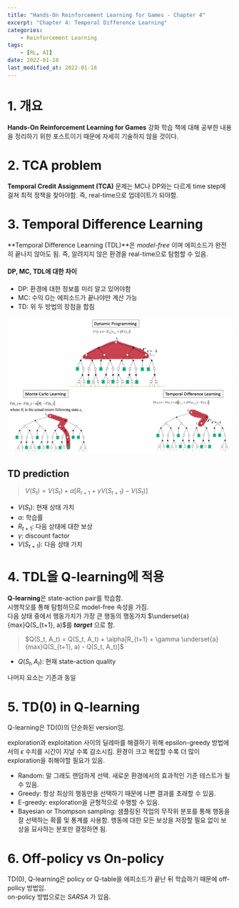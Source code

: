 ```yaml
---
title: "Hands-On Reinforcement Learning for Games - Chapter 4"
excerpt: "Chapter 4: Temporal Difference Learning"
categories:
    - Reinforcement Learning
tags:
    - [RL, AI]
date: 2022-01-18
last_modified_at: 2022-01-18
---
```


# 1. 개요

**Hands-On Reinforcement Learning for Games** 강화 학습 책에 대해 공부한 내용을 정리하기 위한 포스트이기 때문에 자세히 기술하지 않을 것이다.      



# 2. TCA problem

**Temporal Credit Assignment (TCA)** 문제는 MC나 DP와는 다르게 time step에 걸쳐 최적 정책을 찾아야함. 즉, real-time으로 업데이트가 되야함.



# 3. Temporal Difference Learning

**Temporal Difference Learning (TDL)**은 *model-free* 이며 에피소드가 완전히 끝나지 않아도 됨. 즉, 알려지지 않은 환경을 real-time으로 탐험할 수 있음.

#### DP, MC, TDL에 대한 차이

* DP: 환경에 대한 정보를 미리 알고 있어야함
* MC: 수익 G는 에피소드가 끝나야만 계산 가능
* TD: 위 두 방법의 장점을 합침

![](/assets/images/backup-diagram-tdl.png)

## TD prediction

> $V(S_t) = V(S_t) + \alpha [R_{t+1} + \gamma V(S_{t+1}) - V(S_t)]$

* $V(S_t)$: 현재 상태 가치
* $\alpha$: 학습률
* $R_{t+1}$: 다음 상태에 대한 보상
* $\gamma$: discount factor
* $V(S_{t+1})$: 다음 상태 가치



# 4. TDL을 Q-learning에 적용

**Q-learning**은 state-action pair를 학습함.  
시행착오를 통해 탐험하므로 model-free 속성을 가짐.  
다음 상태 중에서 행동가치가 가장 큰 행동의 행동가치 $\underset{a}{max}Q(S_{t+1}, a)$를 ***target*** 으로 함.

> $Q(S_t, A_t) = Q(S_t, A_t) + \alpha[R_{t+1} + \gamma \underset{a}{max}Q(S_{t+1}, a) - Q(S_t, A_t)]$

* $Q(S_t, A_t)$: 현재 state-action quality

나머지 요소는 기존과 동일



# 5. TD(0) in Q-learning

Q-learning은 TD(0)의 단순화된 version임.

exploration과 exploitation 사이의 딜레마를 해결하기 위해 epsilon-greedy 방법에서의 $\epsilon$ 수치를 시간이 지날 수록 감소시킴.
환경이 크고 복잡할 수록 더 많이 exploration을 취해야할 필요가 있음.

* Random: 말 그래도 랜덤하게 선택. 새로운 환경에서의 효과적인 기준 테스트가 될 수 있음.
* Greedy: 항상 최상의 행동만을 선택하기 때문에 나쁜 결과를 초래할 수 있음.
* E-greedy: exploration을 균형적으로 수행할 수 있음.
* Bayesian or Thompson sampling: 샘플링된 작업의 무작위 분포를 통해 행동을 잘 선택하는 확률 및 통계를 사용함. 행동에 대한 모든 보상을 저장할 필요 없이 보상을 묘사하는 분포만 결정하면 됨.



# 6. Off-policy vs On-policy

TD(0), Q-learning은 policy or Q-table을 에피소드가 끝난 뒤 학습하기 때문에 off-policy 방법임.  
on-policy 방법으로는 *SARSA* 가 있음.